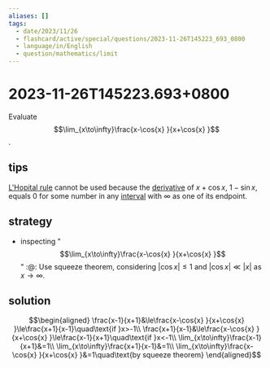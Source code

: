 ```yaml
---
aliases: []
tags:
  - date/2023/11/26
  - flashcard/active/special/questions/2023-11-26T145223_693_0800
  - language/in/English
  - question/mathematics/limit
---
```


# 2023-11-26T145223.693+0800

Evaluate $$\lim_{x\to\infty}\frac{x-\cos{x} }{x+\cos{x} }$$.

## tips

[L'Hopital rule](../../general/L'Hôpital's%20rule.md) cannot be used because the [derivative](../../general/derivative.md) of $x+\cos{x}$, $1-\sin{x}$, equals 0 for some number in any [interval](../../general/interval%20(mathematics).md) with ∞ as one of its endpoint.

## strategy

- inspecting "$$\lim_{x\to\infty}\frac{x-\cos{x} }{x+\cos{x} }$$" :@: Use squeeze theorem, considering $\lvert \cos x \rvert \le 1$ and $\lvert \cos x \rvert \ll \lvert x \rvert$ as $x \to \infty$. <!--SR:!2026-04-03,475,310-->

## solution

$$\begin{aligned}
\frac{x-1}{x+1}&\le\frac{x-\cos{x} }{x+\cos{x} }\le\frac{x+1}{x-1}\quad\text{if }x>-1\\
\frac{x+1}{x-1}&\le\frac{x-\cos{x} }{x+\cos{x} }\le\frac{x-1}{x+1}\quad\text{if }x<-1\\
\lim_{x\to\infty}\frac{x-1}{x+1}&=1\\
\lim_{x\to\infty}\frac{x+1}{x-1}&=1\\
\lim_{x\to\infty}\frac{x-\cos{x} }{x+\cos{x} }&=1\quad\text{by squeeze theorem}
\end{aligned}$$
